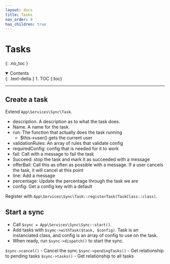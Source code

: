 ```yaml
---
layout: docs
title: Tasks
nav_order: 9
has_children: true
---
```


# Tasks

{: .no_toc }

<details open markdown="block">
  <summary>
    Contents
  </summary>
  {: .text-delta }
1. TOC
{:toc}
</details>

---

## Create a task

Extend `App\Services\Sync\Task`.

- description. A description as to what the task does.
- Name. A name for the task.
- run: The function that actually does the task running
  - $this->user() gets the current user
- validationRules: An array of rules that validate config
- requiredConfig: config that is needed for it to work
- fail: Call with a message to fail the task
- Succeed: stop the task and mark it as succeeded with a message
- offerBail: Call this as often as possible with a message. If a user cancels the task, it will cancel at this point
- line: Add a message
- percentage: Update the percentage through the task we are
- config: Get a config key with a default

Register with `App\Services\Sync\Task::registerTask(TaskClass::class)`.

## Start a sync

- Call `$sync = App\Services\Sync\Sync::start()`.
- Add tasks with `$symc->withTask($task, $config)`. Task is an instanciated class, and config is an array of config to use on the task.
- When ready, run `$sync->dispatch()` to start the sync.

`$sync->cancel()` - Cancel the sync
`$sync->pendingTasks()` - Get relationship to pending tasks
`$sync->tasks()` - Get relationship to all tasks
